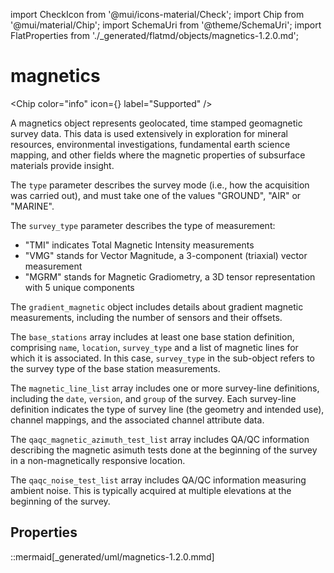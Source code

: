 import CheckIcon from '@mui/icons-material/Check';
import Chip from '@mui/material/Chip';
import SchemaUri from '@theme/SchemaUri';
import FlatProperties from './_generated/flatmd/objects/magnetics-1.2.0.md';

# magnetics

<Chip color="info" icon={<CheckIcon />} label="Supported" />
<SchemaUri uri="schema/objects/magnetics/1.2.0/magnetics.schema.json" />

A magnetics object represents geolocated, time stamped geomagnetic survey data. This data is used extensively in exploration for mineral resources, environmental investigations, fundamental earth science mapping, and other fields where the magnetic properties of subsurface materials provide insight.

The `type` parameter describes the survey mode (i.e., how the acquisition was carried out), and must take one of the values "GROUND", "AIR" or "MARINE".

The `survey_type` parameter describes the type of measurement:

- "TMI" indicates Total Magnetic Intensity measurements
- "VMG" stands for Vector Magnitude, a 3-component (triaxial) vector measurement
- "MGRM" stands for Magnetic Gradiometry, a 3D tensor representation with 5 unique components

The `gradient_magnetic` object includes details about gradient magnetic measurements, including the number of sensors and their offsets.

The `base_stations` array includes at least one base station definition, comprising `name`, `location`, `survey_type` and a list of magnetic lines for which it is associated. In this case, `survey_type` in the sub-object refers to the survey type of the base station measurements.

The `magnetic_line_list` array includes one or more survey-line definitions, including the `date`, `version`, and `group` of the survey. Each survey-line definition indicates the type of survey line (the geometry and intended use), channel mappings, and the associated channel attribute data.

The `qaqc_magnetic_azimuth_test_list` array includes QA/QC information describing the magnetic asimuth tests done at the beginning of the survey in a non-magnetically responsive location.

The `qaqc_noise_test_list` array includes QA/QC information measuring ambient noise. This is typically acquired at multiple elevations at the beginning of the survey.

## Properties

<FlatProperties />

::mermaid[_generated/uml/magnetics-1.2.0.mmd]
